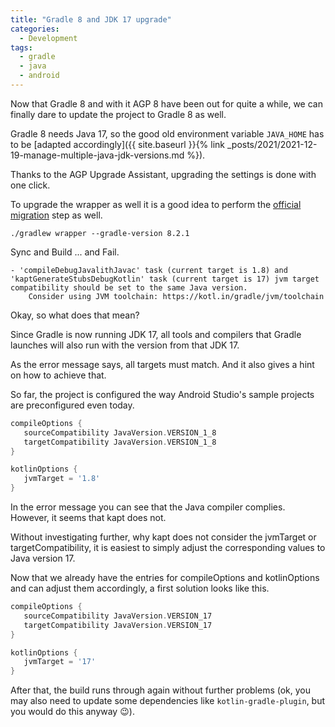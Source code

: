 ```yaml
---
title: "Gradle 8 and JDK 17 upgrade" 
categories:
  - Development
tags:
  - gradle
  - java
  - android
---
```


Now that Gradle 8 and with it AGP 8 have been out for quite a while, we can finally dare to update the project to Gradle 8 as well.

Gradle 8 needs Java 17, so the good old environment variable `JAVA_HOME` has to be [adapted accordingly]({{ site.baseurl }}{% link _posts/2021/2021-12-19-manage-multiple-java-jdk-versions.md %}).

Thanks to the AGP Upgrade Assistant, upgrading the settings is done with one click. 

To upgrade the wrapper as well it is a good idea to perform the [official migration](https://docs.gradle.org/current/userguide/upgrading_version_7.html) step as well.

```shell
./gradlew wrapper --gradle-version 8.2.1
```

Sync and Build ... and Fail.

```
- 'compileDebugJavalithJavac' task (current target is 1.8) and 'kaptGenerateStubsDebugKotlin' task (current target is 17) jvm target compatibility should be set to the same Java version.  
    Consider using JVM toolchain: https://kotl.in/gradle/jvm/toolchain
```

Okay, so what does that mean?

Since Gradle is now running JDK 17, all tools and compilers that Gradle launches will also run with the version from that JDK 17.

As the error message says, all targets must match. And it also gives a hint on how to achieve that.

So far, the project is configured the way Android Studio's sample projects are preconfigured even today.

```groovy
compileOptions {
   sourceCompatibility JavaVersion.VERSION_1_8  
   targetCompatibility JavaVersion.VERSION_1_8 
}

kotlinOptions {  
   jvmTarget = '1.8'
}
```

In the error message you can see that the Java compiler complies. However, it seems that kapt does not.

Without investigating further, why kapt does not consider the jvmTarget or targetCompatibility, it is easiest to simply adjust the corresponding values to Java version 17.

Now that we already have the entries for compileOptions and kotlinOptions and can adjust them accordingly, a first solution looks like this.

```groovy
compileOptions {
   sourceCompatibility JavaVersion.VERSION_17  
   targetCompatibility JavaVersion.VERSION_17  
}

kotlinOptions {  
   jvmTarget = '17'
}
```

After that, the build runs through again without further problems (ok, you may also need to update some dependencies like `kotlin-gradle-plugin`, but you would do this anyway 😉).
